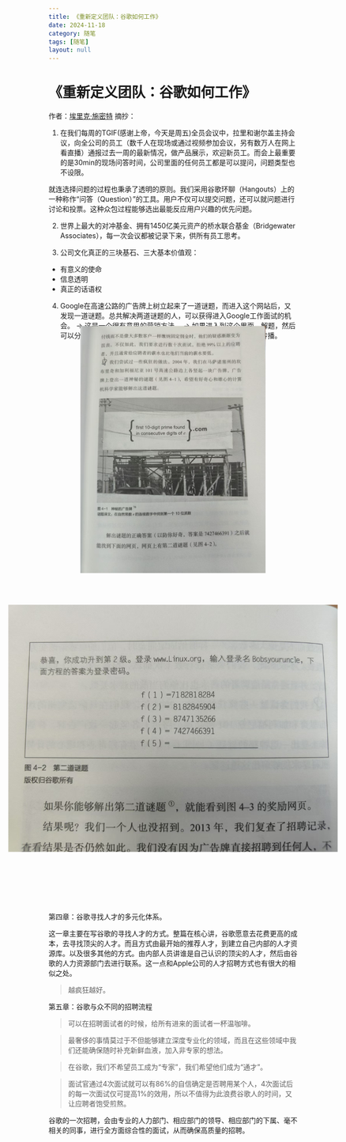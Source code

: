 ```yaml
---
title: 《重新定义团队：谷歌如何工作》
date: 2024-11-18
category: 随笔
tags: [随笔]  
layout: null
---
```

# 《重新定义团队：谷歌如何工作》
作者：[埃里克·施密特](https://www.google.com/search?q=%E5%9F%83%E9%87%8C%E5%85%8B%C2%B7%E6%96%AF%E5%AF%86%E7%89%B9)
摘抄：
1. 在我们每周的TGIF(感谢上帝，今天是周五)全员会议中，拉里和谢尔盖主持会议，向全公司的员工（数千人在现场或通过视频参加会议，另有数万人在网上看直播）通报过去一周的最新情况，做产品展示，欢迎新员工。而会上最重要的是30min的现场问答时间，公司里面的任何员工都是可以提问，问题类型也不设限。

就连选择问题的过程也秉承了透明的原则。我们采用谷歌环聊（Hangouts）上的一种称作“问答（Question）”的工具。用户不仅可以提交问题，还可以就问题进行讨论和投票。这种众包过程能够选出最能反应用户兴趣的优先问题。

2. 世界上最大的对冲基金、拥有1450亿美元资产的桥水联合基金（Bridgewater Associates），每一次会议都被记录下来，供所有员工思考。

3. 公司文化真正的三块基石、三大基本价值观：
- 有意义的使命
- 信息透明
- 真正的话语权

4. Google在高速公路的广告牌上树立起来了一道谜题，而进入这个网站后，又发现一道谜题。总共解决两道谜题的人，可以获得进入Google工作面试的机会。
-> 这是一个很有意思的营销方法。
-> 如果进入到这个里面，解题，然后可以分享给其他一些人来答题，那么是非常有趣的，而且可以快速传播。

<div style="text-align: center;">
  <img src="/assets/images/google-billboard-puzzle.jpg" alt="Google的广告牌谜题" style="transform: rotate(90deg); max-width: 500px; margin: 20px auto;">
</div>

<div style="text-align: center;">
  <img src="/assets/images/google-website-puzzle.jpg" alt="Google的网站谜题" style="transform: rotate(90deg); max-width: 500px; margin: 20px auto;">
</div>

第四章：谷歌寻找人才的多元化体系。

这一章主要在写谷歌的寻找人才的方式。整篇在核心讲，谷歌愿意去花费更高的成本，去寻找顶尖的人才。而且方式由最开始的推荐人才，到建立自己内部的人才资源库。以及很多其他的方式。由内部人员讲谁是自己认识的顶尖的人才，然后由谷歌的人力资源部门去进行联系。这一点和Apple公司的人才招聘方式也有很大的相似之处。

> 越疯狂越好。  

第五章：谷歌与众不同的招聘流程

> 可以在招聘面试者的时候，给所有进来的面试者一杯温咖啡。

> 最奢侈的事情莫过于不但能够建立深度专业化的领域，而且在这些领域中我们还能确保随时补充新鲜血液，加入非专家的想法。

> 在谷歌，我们不希望员工成为“专家”，我们希望他们成为“通才”。

> 面试官通过4次面试就可以有86%的自信确定是否聘用某个人，4次面试后的每一次面试仅可提高1%的效用，所以不值得为此浪费谷歌人的时间，又让应聘者饱受煎熬。

谷歌的一次招聘，会由专业的人力部门、相应部门的领导、相应部门的下属、毫不相关的同事，进行全方面综合性的面试，从而确保高质量的招聘。
